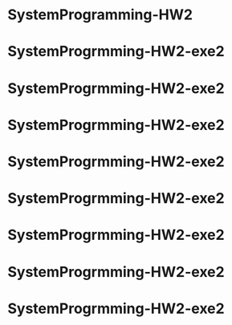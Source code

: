 # SystemProgramming-HW2
# SystemProgrmming-HW2-exe2
# SystemProgrmming-HW2-exe2
# SystemProgrmming-HW2-exe2
# SystemProgrmming-HW2-exe2
# SystemProgrmming-HW2-exe2
# SystemProgrmming-HW2-exe2
# SystemProgrmming-HW2-exe2
# SystemProgrmming-HW2-exe2
